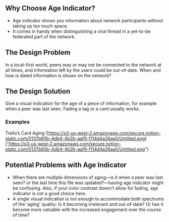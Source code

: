 ## Why Choose Age Indicator?

- Age indicator shows you information about network participants without taking up too much space. 
- It comes in handy when distinguishing a viral thread in a yet-to-be federated part of the network. 

## The Design Problem

In a local-first world, peers may or may not be connected to the network at all times, and information left by the users could be out-of-date. When and how is
dated information is shown on the network?

## The Design Solution

Give a visual indication for the age of a piece of information, for example when a peer was last seen. Fading a tag or a card usually works.

### Examples

Trello’s Card Aging
![https://s3-us-west-2.amazonaws.com/secure.notion-static.com/0137b60b-4db4-4b2b-aaf9-f114d4a26aa5/Untitled.png]("https://s3-us-west-2.amazonaws.com/secure.notion-static.com/0137b60b-4db4-4b2b-aaf9-f114d4a26aa5/Untitled.png")


## Potential Problems with Age Indicator

- When there are multiple dimensions of aging—is it when a peer was last seen? or the last time this file was updated?—having age indicator might be confusing. Also, if your color contrast doesn’t allow for fading, age indicator is not a good choice here.
- A single visual indication is not enough to accommodate both spectrums of the 'aging' quality: Is it becoming irrelevant and out-of-date? Or has it become more valuable with the increased engagement over the course of time? 
